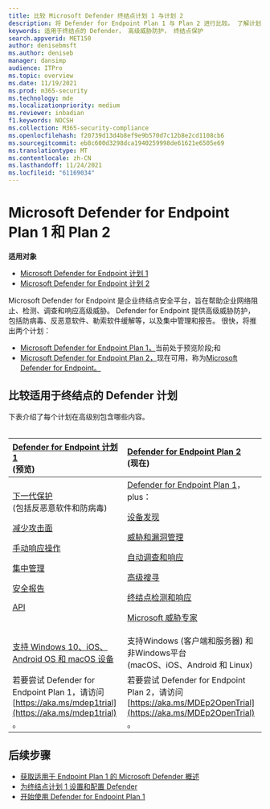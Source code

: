 ```yaml
---
title: 比较 Microsoft Defender 终结点计划 1 与计划 2
description: 将 Defender for Endpoint Plan 1 与 Plan 2 进行比较。 了解计划之间的差异，并选择适合组织需求的计划。
keywords: 适用于终结点的 Defender， 高级威胁防护， 终结点保护
search.appverid: MET150
author: denisebmsft
ms.author: deniseb
manager: dansimp
audience: ITPro
ms.topic: overview
ms.date: 11/19/2021
ms.prod: m365-security
ms.technology: mde
ms.localizationpriority: medium
ms.reviewer: inbadian
f1.keywords: NOCSH
ms.collection: M365-security-compliance
ms.openlocfilehash: f20739d13d4b8ef9e9b570d7c12b8e2cd1108cb6
ms.sourcegitcommit: eb8c600d3298dca1940259998de61621e6505e69
ms.translationtype: MT
ms.contentlocale: zh-CN
ms.lasthandoff: 11/24/2021
ms.locfileid: "61169034"
---
```

# <a name="microsoft-defender-for-endpoint-plan-1-and-plan-2"></a>Microsoft Defender for Endpoint Plan 1 和 Plan 2

**适用对象**

- [Microsoft Defender for Endpoint 计划 1](https://go.microsoft.com/fwlink/p/?linkid=2154037)
- [Microsoft Defender for Endpoint 计划 2](https://go.microsoft.com/fwlink/p/?linkid=2154037)

Microsoft Defender for Endpoint 是企业终结点安全平台，旨在帮助企业网络阻止、检测、调查和响应高级威胁。 Defender for Endpoint 提供高级威胁防护，包括防病毒、反恶意软件、勒索软件缓解等，以及集中管理和报告。 很快，将推出两个计划：   
 
- [Microsoft Defender for Endpoint Plan 1，](defender-endpoint-plan-1.md)当前处于预览阶段;和 
- [Microsoft Defender for Endpoint Plan 2，](microsoft-defender-endpoint.md)现在可用，称为[Microsoft Defender for Endpoint。](microsoft-defender-endpoint.md)

## <a name="compare-defender-for-endpoint-plans"></a>比较适用于终结点的 Defender 计划

下表介绍了每个计划在高级别包含哪些内容。 <br/><br/>

| [Defender for Endpoint 计划 1](defender-endpoint-plan-1.md) <br/> (预览)  | [Defender for Endpoint Plan 2](microsoft-defender-endpoint.md) <br/> (现在)  |
|:---|:---|
| [下一代保护](defender-endpoint-plan-1.md#next-generation-protection) <br/> (包括反恶意软件和防病毒)  <p> [减少攻击面](defender-endpoint-plan-1.md#attack-surface-reduction) <p> [手动响应操作](defender-endpoint-plan-1.md#manual-response-actions) <p> [集中管理](defender-endpoint-plan-1.md#centralized-management) <p>[安全报告](defender-endpoint-plan-1.md#reporting) <p>[API](defender-endpoint-plan-1.md#apis)  | [Defender for Endpoint Plan 1](defender-endpoint-plan-1.md)， plus： <p> [设备发现](device-discovery.md) <p> [威胁和漏洞管理](next-gen-threat-and-vuln-mgt.md) <p> [自动调查和响应](automated-investigations.md) <p> [高级搜寻](advanced-hunting-overview.md) <p> [终结点检测和响应](overview-endpoint-detection-response.md) <p> [Microsoft 威胁专家](microsoft-threat-experts.md)  |
| [支持 Windows 10、iOS、Android OS 和 macOS 设备](defender-endpoint-plan-1.md#cross-platform-support) | 支持Windows (客户端和服务器) 和非Windows平台<br/>  (macOS、iOS、Android 和 Linux)  |
| 若要尝试 Defender for Endpoint Plan 1，请访问 [https://aka.ms/mdep1trial](https://aka.ms/mdep1trial) 。 | 若要尝试 Defender for Endpoint Plan 2，请访问 [https://aka.ms/MDEp2OpenTrial](https://aka.ms/MDEp2OpenTrial) 。 |

## <a name="next-steps"></a>后续步骤

- [获取适用于 Endpoint Plan 1 的 Microsoft Defender 概述](defender-endpoint-plan-1.md)
- [为终结点计划 1 设置和配置 Defender](mde-p1-setup-configuration.md)
- [开始使用 Defender for Endpoint Plan 1](mde-plan1-getting-started.md)
